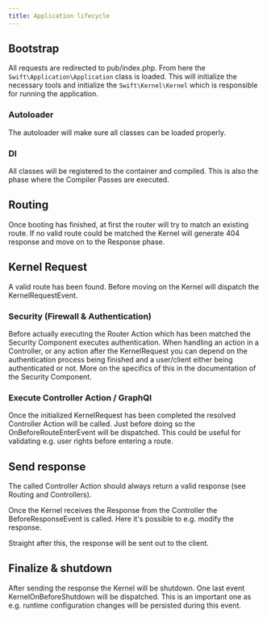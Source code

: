 ```yaml
---
title: Application lifecycle
---
```


## Bootstrap
All requests are redirected to pub/index.php. From here the ``Swift\Application\Application`` class is loaded. This will initialize the necessary tools and initialize the `Swift\Kernel\Kernel` which is responsible for running the application.

### Autoloader
The autoloader will make sure all classes can be loaded properly.

### DI
All classes will be registered to the container and compiled. This is also the phase where the Compiler Passes are executed.

## Routing
Once booting has finished, at first the router will try to match an existing route. If no valid route could be matched the Kernel will generate 404 response and move on to the Response phase.

## Kernel Request
A valid route has been found. Before moving on the Kernel will dispatch the KernelRequestEvent.

### Security (Firewall & Authentication)
Before actually executing the Router Action which has been matched the Security Component executes authentication. When handling an action in a Controller, or any action after the KernelRequest you can depend on the authentication process being finished and a user/client either being authenticated or not. More on the specifics of this in the documentation of the Security Component.

### Execute Controller Action / GraphQl 
Once the initialized KernelRequest has been completed the resolved Controller Action will be called. Just before doing so the OnBeforeRouteEnterEvent will be dispatched. This could be useful for validating e.g. user rights before entering a route.

## Send response
The called Controller Action should always return a valid response (see Routing and Controllers).

Once the Kernel receives the Response from the Controller the BeforeResponseEvent is called. Here it's possible to e.g. modify the response.

Straight after this, the response will be sent out to the client.

## Finalize & shutdown
After sending the response the Kernel will be shutdown. One last event KernelOnBeforeShutdown will be dispatched. This is an important one as e.g. runtime configuration changes will be persisted during this event.